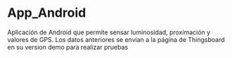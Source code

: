 # App_Android
 Aplicación de Android que permite sensar  luminosidad, proximación y valores de GPS. Los datos anteriores se envían a la página de Thingsboard en su version demo para realizar pruebas
